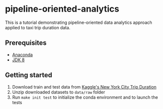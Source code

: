 # pipeline-oriented-analytics

This is a tutorial demonstrating pipeline-oriented data analytics approach applied to taxi trip duration data.

## Prerequisites

* [Anaconda](https://www.continuum.io/downloads)
* [JDK 8](https://docs.oracle.com/javase/8/docs/technotes/guides/install/linux_jdk.html)

## Getting started

1. Download train and test data from [Kaggle's New York City Trip Duration](https://www.kaggle.com/c/nyc-taxi-trip-duration/data) 
2. Unzip downloaded datasets to `data/raw` folder
3. Run `make init test` to initialize the conda environment and to launch the tests



